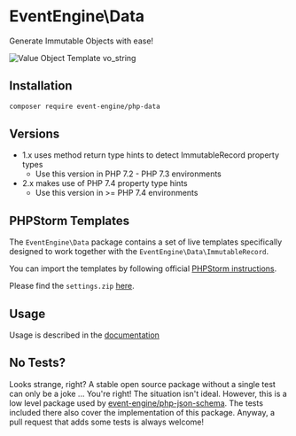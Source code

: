 # EventEngine\Data

Generate Immutable Objects with ease!

![Value Object Template vo_string](https://event-engine.io/api/img/vo_string.gif)

## Installation

```bash
composer require event-engine/php-data
```

## Versions
- 1.x uses method return type hints to detect ImmutableRecord property types
    - Use this version in PHP 7.2 - PHP 7.3 environments
- 2.x makes use of PHP 7.4 property type hints 
    - Use this version in  >= PHP 7.4 environments
    
## PHPStorm Templates

The `EventEngine\Data` package contains a set of live templates specifically designed to work together with the `EventEngine\Data\ImmutableRecord`. 

You can import the templates by following official [PHPStorm instructions](https://www.jetbrains.com/help/phpstorm/sharing-live-templates.html).


Please find the `settings.zip` [here](https://github.com/event-engine/php-data/blob/master/.env/PHPStorm/settings.zip).

## Usage

Usage is described in the [documentation](https://event-engine.io/api/immutable_state.html)

## No Tests?

Looks strange, right? A stable open source package without a single test can only be a joke ... 
You're right! The situation isn't ideal. However, this is a low level package used by [event-engine/php-json-schema](https://github.com/event-engine/php-json-schema).
The tests included there also cover the implementation of this package. Anyway, a pull request that adds some tests is always welcome!
